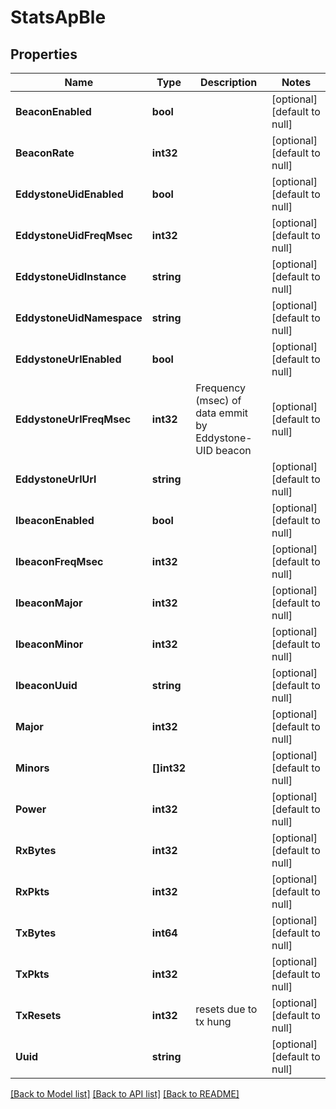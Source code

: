 # StatsApBle

## Properties
Name | Type | Description | Notes
------------ | ------------- | ------------- | -------------
**BeaconEnabled** | **bool** |  | [optional] [default to null]
**BeaconRate** | **int32** |  | [optional] [default to null]
**EddystoneUidEnabled** | **bool** |  | [optional] [default to null]
**EddystoneUidFreqMsec** | **int32** |  | [optional] [default to null]
**EddystoneUidInstance** | **string** |  | [optional] [default to null]
**EddystoneUidNamespace** | **string** |  | [optional] [default to null]
**EddystoneUrlEnabled** | **bool** |  | [optional] [default to null]
**EddystoneUrlFreqMsec** | **int32** | Frequency (msec) of data emmit by Eddystone-UID beacon | [optional] [default to null]
**EddystoneUrlUrl** | **string** |  | [optional] [default to null]
**IbeaconEnabled** | **bool** |  | [optional] [default to null]
**IbeaconFreqMsec** | **int32** |  | [optional] [default to null]
**IbeaconMajor** | **int32** |  | [optional] [default to null]
**IbeaconMinor** | **int32** |  | [optional] [default to null]
**IbeaconUuid** | **string** |  | [optional] [default to null]
**Major** | **int32** |  | [optional] [default to null]
**Minors** | **[]int32** |  | [optional] [default to null]
**Power** | **int32** |  | [optional] [default to null]
**RxBytes** | **int32** |  | [optional] [default to null]
**RxPkts** | **int32** |  | [optional] [default to null]
**TxBytes** | **int64** |  | [optional] [default to null]
**TxPkts** | **int32** |  | [optional] [default to null]
**TxResets** | **int32** | resets due to tx hung | [optional] [default to null]
**Uuid** | **string** |  | [optional] [default to null]

[[Back to Model list]](../README.md#documentation-for-models) [[Back to API list]](../README.md#documentation-for-api-endpoints) [[Back to README]](../README.md)

